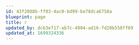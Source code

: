 ```yaml
---
id: 43f2088b-ff03-4ac0-bd99-be78dca6758a
blueprint: page
title: r
updated_by: dcb3e717-ab7c-4904-ad16-fd20b558ff69
updated_at: 1699324336
---
```

